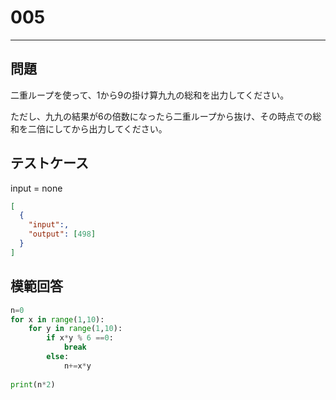 
# 005

---

## 問題

二重ループを使って、1から9の掛け算九九の総和を出力してください。

ただし、九九の結果が6の倍数になったら二重ループから抜け、その時点での総和を二倍にしてから出力してください。

## テストケース

input = none

```json
[
  {
    "input":,
    "output": [498]
  }
]
```

## 模範回答

```python
n=0
for x in range(1,10):
    for y in range(1,10):
        if x*y % 6 ==0:
            break
        else:
            n+=x*y
        
print(n*2)
```
